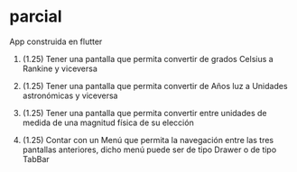 # parcial

App construida en flutter 

1. (1.25) Tener una pantalla que permita convertir de grados Celsius a Rankine y viceversa

2. (1.25) Tener una pantalla que permita convertir de Años luz a Unidades astronómicas y viceversa

3. (1.25) Tener una pantalla que permita convertir entre unidades de medida de una magnitud física de su elección

4. (1.25) Contar con un Menú que permita la navegación entre las tres pantallas anteriores, dicho menú puede ser de tipo Drawer o de tipo TabBar
